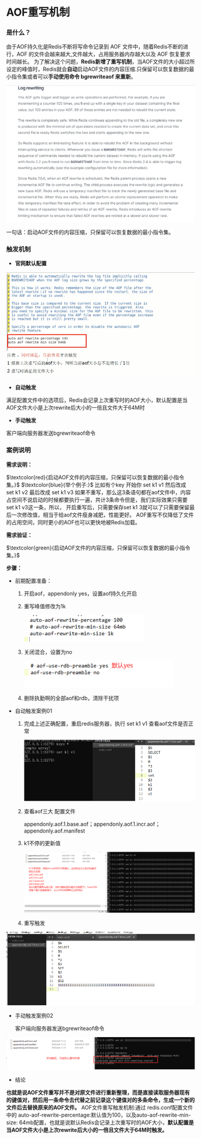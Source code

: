 # AOF重写机制

### 是什么？

由于AOF持久化是Redis不断将写命令记录到 AOF 文件中，随着Redis不断的进行，AOF 的文件会越来越大,文件越大，占用服务器内存越大以及 AOF 恢复要求时间越长。
为了解决这个问题，**Redis新增了重写机制**，当AOF文件的大小超过所设定的峰值时，Redis就会**自动**启动AOF文件的内容压缩.只保留可以恢复数据的最小指令集或者可以**手动使用命令 bgrewriteaof 来重新**。

![](images/43.AOF重写.png)

一句话：启动AOF文件的内容压缩，只保留可以恢复数据的最小指令集。

### 触发机制

- **官网默认配置**

![](images/44.AOF重写官网默认配置.png)

- **自动触发**

满足配置文件中的选项后，Redis会记录上次重写时的AOF大小，默认配置是当AOF文件大小是上次rewrite后大小的一倍且文件大于64M时

- **手动触发**

客户端向服务器发送bgrewriteaof命令

### 案例说明

**需求说明：**

$\textcolor{red}{启动AOF文件的内容压缩，只保留可以恢复数据的最小指令集。}$
$\textcolor{blue}{举个例子:}$ 比如有个key
开始你 set k1 v1
然后改成 set k1 v2
最后改成 set k1 v3
如果不重写，那么这3条语句都在aof文件中，内容占空间不说启动的时候都要执行一遍，共计3条命令但是，我们实际效果只需要set k1 v3这一条，所以，
开启重写后，只需要保存set k1 3就可以了只需要保留最后一次修改值，相当于给aof文件瘦身减肥，性能更好。
AOF重写不仅降低了文件的占用空间，同时更小的AOF也可以更快地被Redis加载。

**需求验证：**

$\textcolor{green}{启动AOF文件的内容压缩，只保留可以恢复数据的最小指令集。}$

**步骤：**

- 前期配置准备：

  1. 开启aof，appendonly yes，设置aof持久化开启

  2. 重写峰值修改为1k

     ![](images/45.aof重写峰值修改.jpg)

  3. 关闭混合，设置为no

     ![](images/46.aof-rdb混合关闭.jpg)

  4. 删除执勤啊的全部aof和rdb，清除干扰项


- 自动触发案例01

  1. 完成上述正确配置，重启redis服务器，执行 set k1 v1 查看aof文件是否正常

     ![](images/47.aof文件.jpg)

  2. 查看aof三大 配置文件

     appendonly.aof.1.base.aof；appendonly.aof.1.incr.aof；appendonly.aof.manifest

  3. k1不停的更新值

     ![](images/48.aof重写后文件.jpg)

  4. 重写触发

![](images/49.aof重写后的base文件.jpg)

- 手动触发案例02

  客户端向服务器发送bgrewriteaof命令

![](images/50.aof重写手动触发.jpg)

- 结论

**也就是说AOF文件重写并不是对原文件进行重新整理，而是直接读取服务器现有的键值对，然后用一条命令去代替之前记录这个键值对的多条命令，生成一个新的文件后去替换原来的AOF文件。**
AOF文件重写触发机制:通过 redis.conf配置文件中的 auto-aof-rewrite-percentage:默认值为100，以及auto-aof-rewrite-min-size: 64mb配置，也就是说默认Redis会记录上次重写时的AOF大小，**默认配置是当AOF文件大小是上次rewrite后大小的一倍且文件大于64M时触发。**



